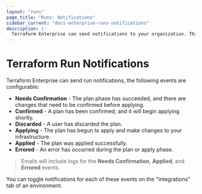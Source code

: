 ```yaml
---
layout: "runs"
page_title: "Runs: Notifications"
sidebar_current: "docs-enterprise-runs-notifications"
description: |-
  Terraform Enterprise can send notifications to your organization. This post is on how.
---
```



# Terraform Run Notifications

Terraform Enterprise can send run notifications, the following events are configurable:

- **Needs Confirmation** - The plan phase has succeeded, and there are changes
  that need to be confirmed before applying.
- **Confirmed** - A plan has been confirmed, and it will begin applying
  shortly.
- **Discarded** - A user has discarded the plan.
- **Applying** - The plan has begun to apply and make changes to your
  infrastructure.
- **Applied** - The plan was applied successfully.
- **Errored** - An error has occurred during the plan or apply phase.

> Emails will include logs for the **Needs Confirmation**, **Applied**, and
> **Errored** events.

You can toggle notifications for each of these events on the "Integrations" tab
of an environment.
